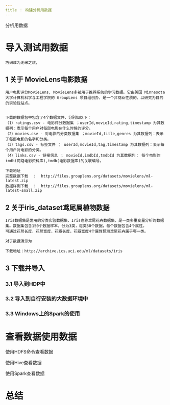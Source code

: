 ```yaml
---
title ： 构建分析用数据
---
```



分析用数据

# 导入测试用数据

	巧妇难为无米之炊，

## 1 关于 MovieLens电影数据
	用户电影评分MovieLens, MovieLens多被用于推荐系统的学习数据。它由美国 Minnesota 大学计算机科学与工程学院的 GroupLens 项目组创办，是一个非商业性质的、以研究为目的的实验性站点。
	
	
	下载的数据包中包含了4个数据文件，分别如以下：
	（1）ratings.csv - 电影评分数据集 ；userId,movieId,rating,timestamp 为其数据列：表示每个用户对每部电影在什么时候的评分。
	（2）movies.csv - 对电影的分类数据集 ；movieId,title,genres 为其数据列：表示了每部电影的名字和分类。
	（3）tags.csv - 标签文件 ； userId,movieId,tag,timestamp 为其数据列：表示每个用户对电影的分类。
	（4）links.csv - 链接信息 ； movieId,imdbId,tmdbId 为其数据列： 每个电影的 imdb(网路电影资料库),tmdb(电影数据库)的关联编号。
	
	下载地址
	完整数据下载  ：  http://files.grouplens.org/datasets/movielens/ml-latest.zip
	数据样例下载  ：  http://files.grouplens.org/datasets/movielens/ml-latest-small.zip

## 2 关于iris_dataset鸢尾属植物数据
	Iris数据集是常用的分类实验数据集，Iris也称鸢尾花卉数据集，是一类多重变量分析的数据集。数据集包含150个数据样本，分为3类，每类50个数据，每个数据包含4个属性。
	可通过花萼长度，花萼宽度，花瓣长度，花瓣宽度4个属性预测鸢尾花卉属于哪一类。
	
	对于数据演示为
	
	下载地址：http://archive.ics.uci.edu/ml/datasets/iris
    
   
## 3 下载并导入

### 3.1 导入到HDP中 
	
### 3.2 导入到自行安装的大数据环境中 

### 3.3 Windows上的Spark的使用

# 查看数据使用数据

  使用HDFS命令查看数据
  
  使用Hive查看数据
  
  使用Spark查看数据


# 总结


